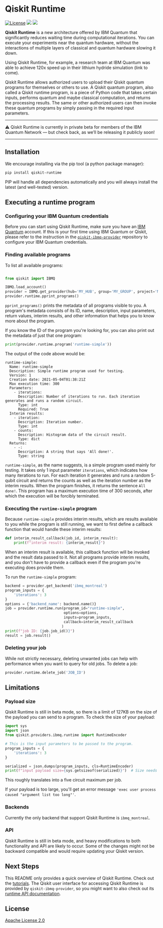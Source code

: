# Qiskit Runtime

[![License](https://img.shields.io/github/license/Qiskit/qiskit-terra.svg?style=popout-square)](https://opensource.org/licenses/Apache-2.0)
[![](https://img.shields.io/github/release/Qiskit-Partners/qiskit-runtime.svg?style=popout-square)](https://github.com/Qiskit-Partners/qiskit-runtime/releases)
[![](https://img.shields.io/pypi/dm/qiskit-runtime.svg?style=popout-square)](https://pypi.org/project/qiskit-runtime/)

**Qiskit Runtime** is a new architecture offered by IBM Quantum that significantly reduces waiting time during 
computational iterations. You can execute your experiments near the quantum hardware, without 
the interactions of multiple layers of classical and quantum hardware slowing it down.

Using Qiskit Runtime, for example, a research team at IBM Quantum was able to achieve 120x speed 
up in their lithium hydride simulation (link to come). 

Qiskit Runtime allows authorized users to upload their Qiskit quantum programs for themselves or 
others to use. A Qiskit quantum program, also called a Qiskit runtime program, is a piece of Python code that takes certain inputs, performs
quantum and maybe classical computation, and returns the processing results. The same or other
authorized users can then invoke these quantum programs by simply passing in the required input parameters.

---

:warning:  Qiskit Runtime is currently in private beta for members of the IBM Quantum Network — 
but check back, as we’ll be releasing it publicly soon!

---

## Installation

We encourage installing via the pip tool (a python package manager):

```bash
pip install qiskit-runtime
```

PIP will handle all dependencies automatically and you will always install the latest (and well-tested) version.

## Executing a runtime program

### Configuring your IBM Quantum credentials

Before you can start using Qiskit Runtime, make sure you have an [IBM Quantum](https://quantum-computing.ibm.com)
account. If this is 
your first time using IBM Quantum or Qiskit, please refer to the instruction in the 
[`qiskit-ibmq-provider`](https://github.com/Qiskit/qiskit-ibmq-provider#configure-your-ibm-quantum-experience-credentials)
repository to configure your IBM Quantum credentials.


### Finding available programs

To list all available programs:

```python

from qiskit import IBMQ

IBMQ.load_account()
provider = IBMQ.get_provider(hub='MY_HUB', group='MY_GROUP', project='MY_PROJECT')
provider.runtime.pprint_programs()
```

`pprint_programs()` prints the metadata of all programs visible to you. A program's metadata 
consists of its ID, name, description, input parameters, return values, interim results, and 
other information that helps you to know more about the program.

If you know the ID of the program you're looking for, you can also print out the metadata of just 
that one program:

```python
print(provider.runtime.program('runtime-simple'))
```

The output of the code above would be:

```
runtime-simple:
  Name: runtime-simple
  Description: Simple runtime program used for testing.
  Version: 1
  Creation date: 2021-05-04T01:38:21Z
  Max execution time: 300
  Parameters:
    - iterations:
      Description: Number of iterations to run. Each iteration generates and runs a random circuit.
      Type: int
      Required: True
  Interim results:
    - iteration:
      Description: Iteration number.
      Type: int
    - counts:
      Description: Histogram data of the circuit result.
      Type: dict
  Returns:
    - -:
      Description: A string that says 'All done!'.
      Type: string
```

`runtime-simple`, as the name suggests, is a simple program used mainly for testing. 
It takes only 1 input parameter `iterations`, which indicates how many iterations to run. 
For each iteration it generates and runs a random 5-qubit circuit and returns the counts as well 
as the iteration number as the interim results. When the program finishes, it returns the sentence 
`All done!`. This program has a maximum execution time of 300 seconds, after which the execution will
be forcibly terminated.  

### Executing the `runtime-simple` program

Because `runtime-simple` provides interim results, which are results available to you while the program is
still running, we want to first define a callback function that would handle these interim results:

```python
def interim_result_callback(job_id, interim_result):
    print(f"interim result: {interim_result}")
``` 

When an interim result is available, this callback function will be invoked and the result data passed to it.
Not all programs provide interim results, and you don't have to provide a callback even if the program you're 
executing does provide them.

To run the `runtime-simple` program:

```python
backend = provider.get_backend('ibmq_montreal')
program_inputs = {
    'iterations': 3
}
options = {'backend_name': backend.name()}
job = provider.runtime.run(program_id="runtime-simple",
                           options=options,
                           inputs=program_inputs,
                           callback=interim_result_callback
                          )
print(f"job ID: {job.job_id()}")
result = job.result()
```

### Deleting your job

While not strictly necessary, deleting unwanted jobs can help with performance when you want to query
for old jobs. To delete a job:

```python
provider.runtime.delete_job('JOB_ID')
```

## Limitations

### Payload size

Qiskit Runtime is still in beta mode, so there is a limit of 127KB on the size of the payload you can send 
to a program. To check the size of your payload:

```python
import sys
import json
from qiskit.providers.ibmq.runtime import RuntimeEncoder

# This is the input parameters to be passed to the program.
program_inputs = {
    'iterations': 3
}

serialized = json.dumps(program_inputs, cls=RuntimeEncoder)
print(f"input payload size={sys.getsizeof(serialized)}")  # Size needs to be smaller than 130048
```

This roughly translates into a five circuit maximum per job.

If your payload is too large, you'll get an error message `'exec user process caused "argument list too long"'`.


### Backends

Currently the only backend that support Qiskit Runtime is `ibmq_montreal`.


### API

Qiskit Runtime is still in beta mode, and heavy modifications to both functionality and API 
are likely to occur. Some of the changes might not be backward compatible and would require updating
your Qiskit version.

## Next Steps

This README only provides a quick overview of Qiskit Runtime. Check out the 
[tutorials](https://github.com/Qiskit-Partners/qiskit-runtime/tree/main/tutorials).
The Qiskit user interface for accessing Qiskit Runtime is provided by `qiskit-ibmq-provider`, so you
might want to also check out its [runtime API documentation](https://qiskit.org/documentation/apidoc/ibmq_runtime.html).

## License

[Apache License 2.0](LICENSE.txt)
